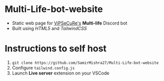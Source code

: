 # Multi-Life-bot-website 

- Static web page for [ViPSeCuRe's](https://github.com/ViPSeCuRe-github) **Multi-life** Discord bot
- Built using _HTML5_ and _TailwindCSS_

# Instructions to self host
1. `git clone https://github.com/SamirMishra27/Multi-Life-bot-website`
2. Configure `tailwind.config.js`
3. Launch **Live server** extension on your VSCode
